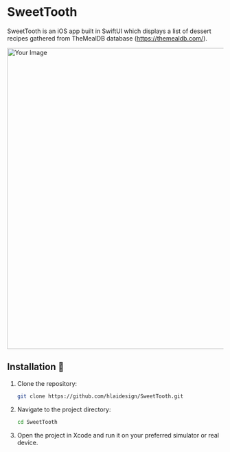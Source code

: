 # SweetTooth

SweetTooth is an iOS app built in SwiftUI which displays a list of dessert recipes gathered from TheMealDB database (https://themealdb.com/).

<img src="https://github.com/hlaidesign/SweetTooth/assets/99371922/7df37ff0-44a3-475b-84fa-c7f1cfa3813f" alt="Your Image" height="700"/>

## Installation 📲

1. Clone the repository:
   ```bash
   git clone https://github.com/hlaidesign/SweetTooth.git
   ```

2. Navigate to the project directory:
   ```bash
   cd SweetTooth
   ```

3. Open the project in Xcode and run it on your preferred simulator or real device.

